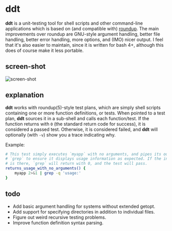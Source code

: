 # ddt

**ddt** is a unit-testing tool for shell scripts and other command-line applications which is based on (and compatible with) [roundup](https://github.com/bmizerany/roundup). The main improvements over roundup are GNU-style argument handling, better file handling, better error handling, more options, and (IMO) nicer output. I feel that it's also easier to maintain, since it is written for bash 4+, although this does of course make it less portable.

## screen-shot

![screen-shot](https://raw.github.com/okdana/ddt/master/documentation/screenshot.png)

## explanation

**ddt** works with roundup(5)-style test plans, which are simply shell scripts containing one or more function definitions, or tests. When pointed to a test plan, **ddt** sources it in a sub-shell and calls each function/test. If the function returns with `0` (the standard return code for success), it is considered a passed test. Otherwise, it is considered failed, and **ddt** will optionally (with `-v`) show you a trace indicating why.

Example:

```bash
# This test simply executes `myapp` with no arguments, and pipes its output to
# `grep` to ensure it displays usage information as expected. If the information
# is there, `grep` will return with 0, and the test will pass.
returns_usage_with_no_arguments() {
	myapp 2>&1 | grep -q 'usage:'
}
```

## todo

- Add basic argument handling for systems without extended getopt.
- Add support for specifying directories in addition to individual files.
- Figure out weird recursive testing problems.
- Improve function definition syntax parsing.


